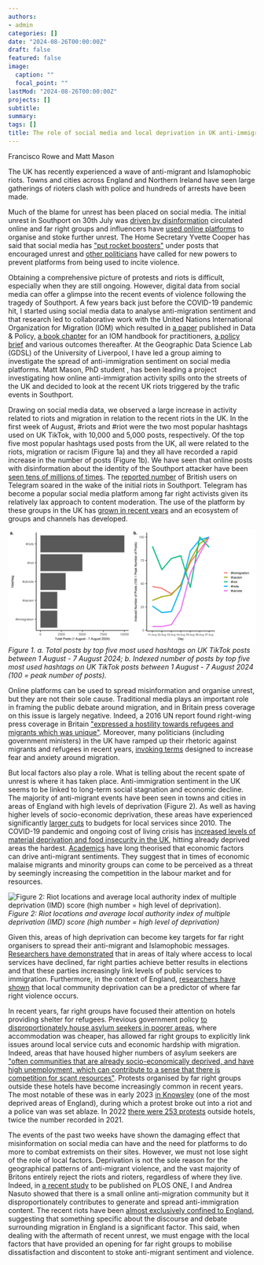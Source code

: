 ```yaml
---
authors:
- admin
categories: []
date: "2024-08-26T00:00:00Z"
draft: false
featured: false
image:
  caption: ""
  focal_point: ""
lastMod: "2024-08-26T00:00:00Z"
projects: []
subtitle: 
summary: 
tags: []
title: The role of social media and local deprivation in UK anti-immigration riots
---
```


Francisco Rowe and Matt Mason

The UK has recently experienced a wave of anti-migrant and Islamophobic riots. Towns and cities across England and Northern Ireland have seen large gatherings of rioters clash with police and hundreds of arrests have been made.

Much of the blame for unrest has been placed on social media. The initial unrest in Southport on 30th July was [driven by disinformation](https://www.nytimes.com/2024/07/31/world/europe/uk-stabbing-southport-riot-police.html) circulated online and far right groups and influencers have [used online platforms](https://www.nytimes.com/2024/08/03/world/europe/uk-stabbing-riots-far-right-protesters-explained.html) to organise and stoke further unrest. The Home Secretary Yvette Cooper has said that social media has ["put rocket boosters"](https://www.ft.com/content/6b886570-1b55-4647-8b6a-c4ad4c5b6925) under posts that encouraged unrest and [other politicians](https://www.bbc.co.uk/news/articles/c785d7j1n17o) have called for new powers to prevent platforms from being used to incite violence.

Obtaining a comprehensive picture of protests and riots is difficult, especially when they are still ongoing. However, digital data from social media can offer a glimpse into the recent events of violence following the tragedy of Southport. A few years back just before the COVID-19 pandemic hit, I started using social media data to analyse anti-migration sentiment and that research led to collaborative work with the United Nations International Organization for Migration (IOM) which resulted in [a paper](https://doi.org/10.1017/dap.2021.38) published in Data & Policy, [a book chapter](https://publications.iom.int/books/harnessing-data-innovation-migration-policy-handbook-practitioners) for an IOM handbook for practitioners, [a policy brief](https://publications.iom.int/books/sentiment-towards-migration-during-covid-19-what-twitter-data-can-tell-us) and various outcomes thereafter. At the Geographic Data Science Lab (GDSL) of the University of Liverpool, I have led a group aiming to investigate the spread of anti-immigration sentiment on social media platforms. Matt Mason, PhD student , has been leading a project investigating how online anti-immigration activity spills onto the streets of the UK and decided to look at the recent UK riots triggered by the trafic events in Southport.

Drawing on social media data, we observed a large increase in activity related to riots and migration in relation to the recent riots in the UK. In the first week of August, #riots and #riot were the two most popular hashtags used on UK TikTok, with 10,000 and 5,000 posts, respectively. Of the top five most popular hashtags used posts from the UK, all were related to the riots, migration or racism (Figure 1a) and they all have recorded a rapid increase in the number of posts (Figure 1b). We have seen that online posts with disinformation about the identity of the Southport attacker have been [seen tens of millions of times](https://x.com/marcowenjones/status/1818343648821407971). The [reported number](https://www.ft.com/content/b76628d7-5acd-439c-849a-f386e2eb5236) of British users on Telegram soared in the wake of the initial riots in Southport. Telegram has become a popular social media platform among far right activists given its relatively lax approach to content moderation. The use of the platform by these groups in the UK has [grown in recent years](https://link.springer.com/content/pdf/10.1007/s41109-022-00513-8.pdf) and an ecosystem of groups and channels has developed.

![Figure 1. a. Total posts by top five most used hashtags on UK TikTok posts between 1 August - 7 August 2024; b. Indexed number of posts by top five most used hashtags on UK TikTok posts between 1 August - 7 August 2024 (100 = peak number of posts).](fig1.png) *Figure 1. a. Total posts by top five most used hashtags on UK TikTok posts between 1 August - 7 August 2024; b. Indexed number of posts by top five most used hashtags on UK TikTok posts between 1 August - 7 August 2024 (100 = peak number of posts).*

Online platforms can be used to spread misinformation and organise unrest, but they are not their sole cause. Traditional media plays an important role in framing the public debate around migration, and in Britain press coverage on this issue is largely negative. Indeed, a 2016 UN report found right-wing press coverage in Britain ["expressed a hostility towards refugees and migrants which was unique"](https://www.unhcr.org/uk/media/press-coverage-refugee-and-migrant-crisis-eu-content-analysis-five-european-countries). Moreover, many politicians (including government ministers) in the UK have ramped up their rhetoric against migrants and refugees in recent years, [invoking terms](https://www.kcl.ac.uk/suella-bravermans-talk-of-a-refugee-invasion-is-a-dangerous-political-gambit-gone-wrong) designed to increase fear and anxiety around migration.

But local factors also play a role. What is telling about the recent spate of unrest is where it has taken place. Anti-immigration sentiment in the UK seems to be linked to long-term social stagnation and economic decline. The majority of anti-migrant events have been seen in towns and cities in areas of England with high levels of deprivation (Figure 2). As well as having higher levels of socio-economic deprivation, these areas have experienced significantly [larger cuts](https://ifs.org.uk/publications/how-have-english-councils-funding-and-spending-changed-2010-2024) to budgets for local services since 2010. The COVID-19 pandemic and ongoing cost of living crisis has [increased levels of material deprivation and food insecurity in the UK](https://ifs.org.uk/news/new-statistics-show-large-increases-material-deprivation-and-food-insecurity-during-cost), hitting already deprived areas the hardest. [Academics](https://books.google.co.uk/books?hl=en&lr=&id=LnUoAgAAQBAJ&oi=fnd&pg=PA148&ots=A_L1mG2qGi&sig=Nd6KGpxk27hjoLSwfi-lPbeOVTE&redir_esc=y#v=onepage&q&f=false) have long theorised that economic factors can drive anti-migrant sentiments. They suggest that in times of economic malaise migrants and minority groups can come to be perceived as a threat by seemingly increasing the competition in the labour market and for resources.

![Figure 2: Riot locations and average local authority index of multiple deprivation (IMD) score (high number = high level of deprivation).](imd_map.png) *Figure 2: Riot locations and average local authority index of multiple deprivation (IMD) score (high number = high level of deprivation)*

Given this, areas of high deprivation can become key targets for far right organisers to spread their anti-migrant and Islamophobic messages. [Researchers have demonstrated](https://www.hbs.edu/ris/Publication%20Files/24-024_da5e436e-b4e8-4215-b788-f6043dbc7d1f.pdf) that in areas of Italy where access to local services have declined, far right parties achieve better results in elections and that these parties increasingly link levels of public services to immigration. Furthermore, in the context of England, [researchers have shown](https://theloop.ecpr.eu/community-deprivation-drives-far-right-violence/) that local community deprivation can be a predictor of where far right violence occurs.

In recent years, far right groups have focused their attention on hotels providing shelter for refugees. Previous government policy [to disproportionately house asylum seekers in poorer areas](https://www.independent.co.uk/news/uk/home-news/asylum-seekers-housing-refugees-councils-uk-home-office-a9193876.html), where accommodation was cheaper, has allowed far right groups to explicitly link issues around local service cuts and economic hardship with migration. Indeed, areas that have housed higher numbers of asylum seekers are ["often communities that are already socio-economically deprived, and have high unemployment, which can contribute to a sense that there is competition for scant resources"](https://www.independent.co.uk/news/uk/home-news/far-right-riots-uk-economy-poverty-b2592550.html). Protests organised by far right groups outside these hotels have become increasingly common in recent years. The most notable of these was in early 2023 [in Knowsley](https://www.bbc.co.uk/news/uk-england-merseyside-66236255) (one of the most deprived areas of England), during which a protest broke out into a riot and a police van was set ablaze. In 2022 [there were 253 protests](https://www.theguardian.com/uk-news/2023/mar/05/uk-government-complicit-asylum-seeker-hotel-attacks-say-unions) outside hotels, twice the number recorded in 2021.

The events of the past two weeks have shown the damaging effect that misinformation on social media can have and the need for platforms to do more to combat extremists on their sites. However, we must not lose sight of the role of local factors. Deprivation is not the sole reason for the geographical patterns of anti-migrant violence, and the vast majority of Britons entirely reject the riots and rioters, regardless of where they live. Indeed, in [a recent study](https://doi.org/10.48550/arXiv.2401.06658) to be published on PLOS ONE, I and Andrea Nasuto showed that there is a small online anti-migration community but it disproportionately contributes to generate and spread anti-immigration content. The recent riots have been [almost exclusively confined to England](https://theconversation.com/the-trouble-with-england-why-rioting-in-the-uk-has-not-spread-to-scotland-and-wales-236423), suggesting that something specific about the discourse and debate surrounding migration in England is a significant factor. This said, when dealing with the aftermath of recent unrest, we must engage with the local factors that have provided an opening for far right groups to mobilise dissatisfaction and discontent to stoke anti-migrant sentiment and violence.
